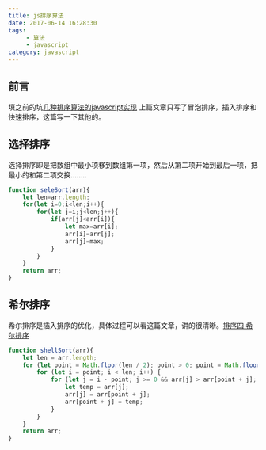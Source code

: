 ```yaml
---
title: js排序算法
date: 2017-06-14 16:28:30
tags: 
	 - 算法
	 - javascript
category: javascript
---
```


## 前言

填之前的坑[几种排序算法的javascript实现](/2016/12/21/SortingAlgorithm/)
上篇文章只写了冒泡排序，插入排序和快速排序，这篇写一下其他的。

<!--more-->

## 选择排序

选择排序即是把数组中最小项移到数组第一项，然后从第二项开始到最后一项，把最小的和第二项交换........

```js
function seleSort(arr){
	let len=arr.length;
	for(let i=0;i<len;i++){
		for(let j=i;j<len;j++){
			if(arr[j]<arr[i]){
				let max=arr[i];
				arr[i]=arr[j];
				arr[j]=max;
			}
		}
	}
	return arr;
}
```

## 希尔排序

希尔排序是插入排序的优化，具体过程可以看这篇文章，讲的很清晰。[排序四 希尔排序](http://www.cnblogs.com/jingmoxukong/p/4303279.html)

```js
function shellSort(arr){
	let len = arr.length;
    for (let point = Math.floor(len / 2); point > 0; point = Math.floor(point / 2)) {
        for (let i = point; i < len; i++) {
            for (let j = i - point; j >= 0 && arr[j] > arr[point + j]; j -= point) {
                let temp = arr[j];
                arr[j] = arr[point + j];
                arr[point + j] = temp;
            }
        }
    }
	return arr;
}
```
